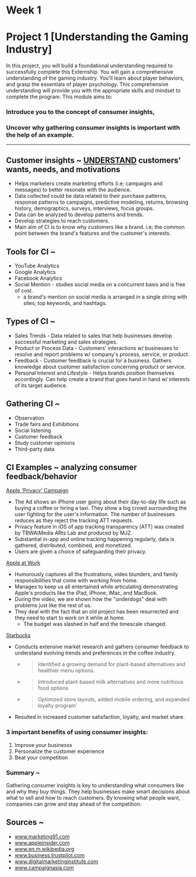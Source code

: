 # Week 1
# Project 1 [Understanding the Gaming Industry]	
In this project, you will build a foundational understanding required to successfully complete this Externship. You will gain a comprehensive understanding of the gaming industry. You'll learn about player behaviors, and grasp the essentials of player psychology. This comprehensive understanding will provide you with the appropriate skills and mindset to complete the program. This module aims to:
### Introduce you to the concept of consumer insights,
### Uncover why gathering consumer insights is important with the help of an example.

---
## Customer insights ~ [UNDERSTAND](https://www.youtube.com/watch?v=4COOZIEDjt0) customers' wants, needs, and motivations
- Helps marketers create marketing efforts (i.e; campaigns and messages) to better resonate with the audience.
- Data collected could be data related to their purchase patterns, response patterns to campaigns, predictive modeling, returns, browsing history, demographics, surveys, interviews, focus groups.
- Data can be analyzed to develop patterns and trends.
- Develop strategies to reach customers.
- Main aim of CI is to know why customers like a brand. i.e; the common point between the brand's features and the customer's interests.
## Tools for CI ~
- YouTube Analytics
- Google Analytics
- Facebook Analytics
- Social Mention - studies social media on a concurrent basis and is free of cost.
  - a brand's mention on social media is arranged in a single string with sites, top keywords, and hashtags.
## Types of CI ~
- Sales Trends - Data related to sales that help businesses develop successful marketing and sales strategies.
- Product or Process Data - Customers' interactions w/ businesses to resolve and report problems w/ company's process, service, or product.
- Feedback - Customer feedback is crucial for a business. Gathers knowledge about customer satisfaction concerning product or service.
- Personal Interest and Lifestyle - Helps brands position themselves accordingly. Can help create a brand that goes hand in hand w/ interests of its target audience.
## Gathering CI ~
- Observation
- Trade fairs and Exhibitions
- Social listening
- Customer feedback
- Study customer opinions
- Third-party data
## CI Examples ~ analyzing consumer feedback/behavior
[Apple 'Privacy' Campaign](https://www.youtube.com/watch?v=fjf7c-O5GyQ)
- The Ad shows an iPhone user going about their day-to-day life such as buying a coffee or hiring a taxi. They show a big crowd surrounding the user fighting for the user's information. The number of businesses reduces as they reject the tracking ATT requests.
- Privacy feature in iOS of app tracking transparency (ATT) was created by TBWA\Media ARts Lab and produced by MJZ.
- Substantial in-app and online tracking happening regularly, data is gathered, distributed, combined, and monetized.
- Users are given a choice of safeguarding their privacy.

[Apple at Work](https://www.youtube.com/watch?v=JJwdhWM9d0Y)
- Humorously captures all the frustrations, video blunders, and family responsibilities that come with working from home.
- Manages to keep us all entertained while articulating demonstrating Apple's products like the iPad, iPhone, iMac, and MacBook.
- During the video, we are shown how the "underdogs" deal with problems just like the rest of us.
- They deal with the fact that an old project has been resurrected and they need to start to work on it while at home.
  - The budget was slashed in half and the timescale changed.
  
[Starbucks](https://www.bulbapp.io/p/74d70b46-db5a-459a-b62a-8522c98874ed/the-rise-and-evolution-of-starbucks-a-cultural-and-economic-phenomenon)
- Conducts extensive market research and gathers consumer feedback to understand evolving trends and preferences in the coffee industry.
  -  > Identified a growing demand for plant-based alternatives and healthier menu options.
  -  > Introduced plant-based milk alternatives and more nutritious food options
  -  > Optimized store layouts, added mobile ordering, and expanded loyalty program'
- Resulted in increased customer satisfaction, loyalty, and market share.
### 3 important benefits of using consumer insights:
1. Improve your businesss
2. Personalize the customer experience
3. Beat your competition

### Summary ~ 
Gathering consumer insights is key to understanding what consumers like and why they buy things. They help businesses make smart decisions about what to sell and how to reach customers. By knowing what people want, companies can grow and stay ahead of the competition.

## Sources ~
- www.marketing91.com
- www.appleinsider.com
- www.en.m.wikipedia.org
- www.business.trustpilot.com
- www.digitalmarketinginstitute.com
- www.campaignasia.com
